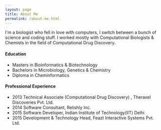 ```yaml
---
layout: page
title: About Me
permalink: /about-me.html
---
```



I'm a biologist who fell in love with computers, I switch between a bunch of science and coding stuff.
I worked mostly with Computational Biologists & Chemists in the field of Computational Drug Discovery.

#### Education
- Masters in Bioinformatics & Biotechnology
- Bachelors in Microbiology, Genetics & Chemistry
- Diploma in Cheminformatics


#### Professional Experience
- 2013 Technical Associate (Computational Drug Discovery) , Theraxel Discoveries Pvt. Ltd.
- 2014 Software Consultant, Relishly Inc.
- 2015 Software Developer, Indian Institute of Technology(IIT) Delhi
- 2015 Development & Technology Head, Feazt Interactive Systems Pvt. Ltd.
